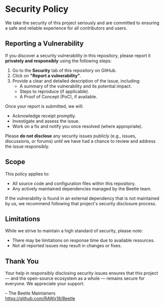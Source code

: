 # Security Policy

We take the security of this project seriously and are committed to ensuring a safe and reliable experience for all contributors and users.

## Reporting a Vulnerability

If you discover a security vulnerability in this repository, please report it **privately and responsibly** using the following steps:

1. Go to the **Security** tab of this repository on GitHub.
2. Click on **"Report a vulnerability"**.
3. Provide a clear and detailed description of the issue, including:
   - A summary of the vulnerability and its potential impact.
   - Steps to reproduce (if applicable).
   - A Proof of Concept (PoC), if available.

Once your report is submitted, we will:

- Acknowledge receipt promptly.
- Investigate and assess the issue.
- Work on a fix and notify you once resolved (where appropriate).

Please **do not disclose** any security issues publicly (e.g., issues, discussions, or forums) until we have had a chance to review and address the issue responsibly.

## Scope

This policy applies to:

- All source code and configuration files within this repository.
- Any actively maintained dependencies managed by the Beetle team.

If the vulnerability is found in an external dependency that is not maintained by us, we recommend following that project's security disclosure process.

## Limitations

While we strive to maintain a high standard of security, please note:

- There may be limitations on response time due to available resources.
- Not all reported issues may result in changes or fixes.

## Thank You

Your help in responsibly disclosing security issues ensures that this project — and the open-source ecosystem as a whole — remains secure for everyone. We appreciate your support.

– The Beetle Maintainers  
https://github.com/RAWx18/Beetle
